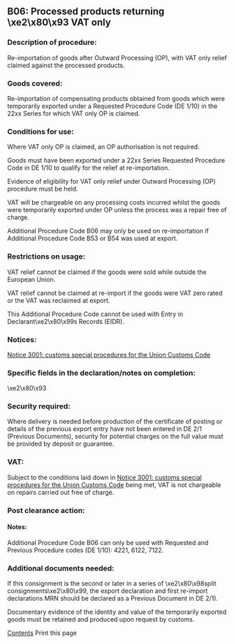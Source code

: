 B06: Processed products returning \xe2\x80\x93 VAT only
-------------------------------------------------------

### Description of procedure:

Re-importation of goods after Outward Processing (OP), with VAT only relief claimed against the processed products.

### Goods covered:

Re-importation of compensating products obtained from goods which were temporarily exported under a Requested Procedure Code (DE 1/10) in the 22xx Series for which VAT only OP is claimed.

### Conditions for use:

Where VAT only OP is claimed, an OP authorisation is not required.

Goods must have been exported under a 22xx Series Requested Procedure Code in DE 1/10 to qualify for the relief at re-importation.

Evidence of eligibility for VAT only relief under Outward Processing (OP) procedure must be held.

VAT will be chargeable on any processing costs incurred whilst the goods were temporarily exported under OP unless the process was a repair free of charge.

Additional Procedure Code B06 may only be used on re-importation if Additional Procedure Code B53 or B54 was used at export.

### Restrictions on usage:

VAT relief cannot be claimed if the goods were sold while outside the European Union.

VAT relief cannot be claimed at re-import if the goods were VAT zero rated or the VAT was reclaimed at export.

This Additional Procedure Code cannot be used with Entry in Declarant\xe2\x80\x99s Records (EIDR).

### Notices:

[Notice 3001: customs special procedures for the Union Customs Code](https://www.gov.uk/government/publications/notice-3001-special-procedures-for-the-union-customs-code)

### Specific fields in the declaration/notes on completion:

\xe2\x80\x93

### Security required:

Where delivery is needed before production of the certificate of posting or details of the previous export entry have not been entered in DE 2/1 (Previous Documents), security for potential charges on the full value must be provided by deposit or guarantee.

### VAT:

Subject to the conditions laid down in [Notice 3001: customs special procedures for the Union Customs Code](https://www.gov.uk/government/publications/notice-3001-special-procedures-for-the-union-customs-code) being met, VAT is not chargeable on repairs carried out free of charge.

### Post clearance action:

#### Notes:

Additional Procedure Code B06 can only be used with Requested and Previous Procedure codes (DE 1/10): 4221, 6122, 7122.

### Additional documents needed:

If this consignment is the second or later in a series of \xe2\x80\x98split consignments\xe2\x80\x99, the export declaration and first re-import declarations MRN should be declared as a Previous Document in DE 2/1).

Documentary evidence of the identity and value of the temporarily exported goods must be retained and produced upon request by customs.

   [    Contents](#contents)   Print this page       